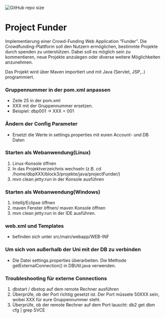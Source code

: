 ![GitHub repo size](https://img.shields.io/github/repo-size/9sefa9/projectFunder)
# Project Funder
  Implementierung einer Crowd-Funding Web Application “Funder”.  Die Crowdfunding-Plattform soll den Nutzern ermöglichen,
  bestimmte Projekte durch spenden zu unterstützen. Dabei soll es möglich sein zu kommentieren, neue Projekte anzulegen oder
  diverse weitere Möglichkeiten anzunehmen. 
  
  Das Projekt wird über Maven importiert und mit Java (Servlet, JSP,..) programmiert.
 
### Gruppennummer in der pom.xml anpassen
 - Zeile 25 in der pom.xml 
 - XXX mit der Gruppennummer ersetzen.
 - Beispiel: dbp001 -> XXX = 001

### Ändern der Config Parameter
- Ersetzt die Werte in settings.properties mit euren Account- und DB Daten

### Starten als Webanwendung(Linux)
1. Linux-Konsole öffnen
2. In das Projektverzeichnis wechseln (z.B. cd /home/dbpXXX/block3/projekte/java/projectFunder/)
2. mvn clean jetty:run in der Konsole ausführen

### Starten als Webanwendung(Windows)
1. Intellij/Eclipse öffnen
2. maven Fenster öffnen/ maven Konsole öffnen
2. mvn clean jetty:run in der IDE ausführen. 

### web.xml und Templates
- befinden sich unter src/main/webapp/WEB-INF

### Um sich von außerhalb der Uni mit der DB zu verbinden
- Die Datei settings.properties überarbeiten.  Die Methode getExternalConnection() in DBUtil.java verwenden.

### Troubleshooting für externe Connections
1. dbstart / dbstop auf dem remote Rechner ausführen
2. Überprüfe, ob der Port richtig gesetzt ist. Der Port müssete 50XXX sein, wobei XXX für eure Gruppennummer steht. 
3. Überprüfe, ob der remote Rechner auf dem Port lauscht: db2 get dbm cfg | grep SVCE
